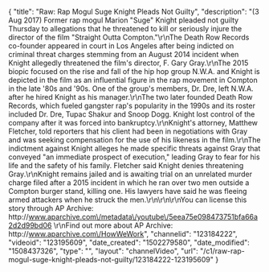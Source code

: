 {
    "title": "Raw: Rap Mogul Suge Knight Pleads Not Guilty",
    "description": "(3 Aug 2017) Former rap mogul Marion \"Suge\" Knight pleaded not guilty Thursday to allegations that he threatened to kill or seriously injure the director of the film \"Straight Outta Compton.\"\r\nThe Death Row Records co-founder appeared in court in Los Angeles after being indicted on criminal threat charges stemming from an August 2014 incident when Knight allegedly threatened the film's director, F. Gary Gray.\r\nThe 2015 biopic focused on the rise and fall of the hip hop group N.W.A. and Knight is depicted in the film as an influential figure in the rap movement in Compton in the late '80s and '90s. One of the group's members, Dr. Dre, left N.W.A. after he hired Knight as his manager.\r\nThe two later founded Death Row Records, which fueled gangster rap's popularity in the 1990s and its roster included Dr. Dre, Tupac Shakur and Snoop Dogg. Knight lost control of the company after it was forced into bankruptcy.\r\nKnight's attorney, Matthew Fletcher, told reporters that his client had been in negotiations with Gray and was seeking compensation for the use of his likeness in the film.\r\nThe indictment against Knight alleges he made specific threats against Gray that conveyed \"an immediate prospect of execution,\" leading Gray to fear for his life and the safety of his family. Fletcher said Knight denies threatening Gray.\r\nKnight remains jailed and is awaiting trial on an unrelated murder charge filed after a 2015 incident in which he ran over two men outside a Compton burger stand, killing one. His lawyers have said he was fleeing armed attackers when he struck the men.\r\n\r\n\r\nYou can license this story through AP Archive: http:\/\/www.aparchive.com\/metadata\/youtube\/5eea75e098473751bfa66a2d2d99bd06 \r\nFind out more about AP Archive: http:\/\/www.aparchive.com\/HowWeWork",
    "channelid": "123184222",
    "videoid": "123195609",
    "date_created": "1502279580",
    "date_modified": "1508437326",
    "type": "",
    "layout": "channelVideo",
    "url": "\/c1\/raw-rap-mogul-suge-knight-pleads-not-guilty\/123184222-123195609"
}